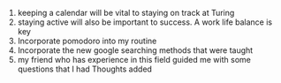 1. keeping a calendar will be vital to staying on track at Turing
2. staying active will also be important to success. A work life balance is key
1. Incorporate pomodoro into my routine
2. Incorporate the new google searching methods that were taught
1. my friend who has experience in this field guided me with some questions that I had
Thoughts added
